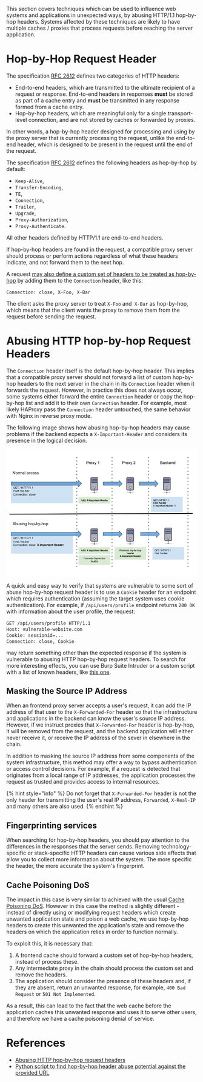 This section covers techniques which can be used to influence web systems and applications in unexpected ways, by abusing HTTP/1.1 hop-by-hop headers. Systems affected by these techniques are likely to have multiple caches / proxies that process requests before reaching the server application.

# Hop-by-Hop Request Header

The specification [RFC 2612](https://tools.ietf.org/html/rfc2616#section-13.5.1) defines two categories of HTTP headers:
- End-to-end headers, which are transmitted to the ultimate recipient of a request or response. End-to-end headers in responses **must** be stored as part of a cache entry and **must** be transmitted in any response formed from a cache entry.
- Hop-by-hop headers, which are meaningful only for a single transport-level connection, and are not stored by caches or forwarded by proxies.

In other words, a hop-by-hop header designed for processing and using by the proxy server that is currently processing the request, unlike the end-to-end header, which is designed to be present in the request until the end of the request.

The specification [RFC 2612](https://tools.ietf.org/html/rfc2616#section-13.5.1) defines the following headers as hop-by-hop by default:
- `Keep-Alive`,
- `Transfer-Encoding`,
- `TE`,
- `Connection`,
- `Trailer`,
- `Upgrade`,
- `Proxy-Authorization`,
- `Proxy-Authenticate`.

All other headers defined by HTTP/1.1 are end-to-end headers.

If hop-by-hop headers are found in the request, a compatible proxy server should process or perform actions regardless of what these headers indicate, and not forward them to the next hop.

A request [may also define a custom set of headers to be treated as hop-by-hop](https://tools.ietf.org/html/rfc2616#section-14.10) by adding them to the `Connection` header, like this:
```http
Connection: close, X-Foo, X-Bar
```
The client asks the proxy server to treat `X-Foo` and` X-Bar` as hop-by-hop, which means that the client wants the proxy to remove them from the request before sending the request.

# Abusing HTTP hop-by-hop Request Headers

The `Connection` header itself is the default hop-by-hop header. This implies that a compatible proxy server should not forward a list of custom hop-by-hop headers to the next server in the chain in its `Connection` header when it forwards the request. However, in practice this does not always occur, some systems either forward the entire `Connection` header or copy the hop-by-hop list and add it to their own `Connection` header. For example, most likely HAProxy pass the `Connection` header untouched, the same behavior with Nginx in reverse proxy mode.

The following image shows how abusing hop-by-hop headers may cause problems if the backend expects a `X-Important-Header` and considers its presence in the logical decision.

![hbh-theory-diagram](img/hbh-theory-diagram.png)

A quick and easy way to verify that systems are vulnerable to some sort of abuse hop-by-hop request header is to use a `Cookie` header for an endpoint which requires authentication (assuming the target system uses cookie authentication). For example, if `/api/users/profile` endpoint returns `200 OK` with information about the user profile, the request:
```http
GET /api/users/profile HTTP/1.1
Host: vulnerable-website.com
Cookie: sessionid=...
Connection: close, Cookie
```
may return something other than the expected response if the system is vulnerable to abusing HTTP hop-by-hop request headers. To search for more interesting effects, you can use Burp Suite Intruder or a custom script with a list of known headers, like [this one](https://github.com/danielmiessler/SecLists/blob/master/Discovery/Web-Content/BurpSuite-ParamMiner/lowercase-headers).

## Masking the Source IP Address

When an frontend proxy server accepts a user's request, it can add the IP address of that user to the `X-Forwarded-For` header so that the infrastructure and applications in the backend can know the user's source IP address. However, if we instruct proxies that `X-Forwarded-For` header is hop-by-hop, it will be removed from the request, and the backend application will either never receive it, or receive the IP address of the sever in elsewhere in the chain.

In addition to masking the source IP address from some components of the system infrastructure, this method may offer a way to bypass authentication or access control decisions. For example, if a request is detected that originates from a local range of IP addresses, the application processes the request as trusted and provides access to internal resources.

{% hint style="info" %}
Do not forget that `X-Forwarded-For` header is not the only header for transmitting the user's real IP address, `Forwarded`, `X-Real-IP` and many others are also used.
{% endhint %}

## Fingerprinting services

When searching for hop-by-hop headers, you should pay attention to the differences in the responses that the server sends. Removing technology-specific or stack-specific HTTP headers can cause various side effects that allow you to collect more information about the system. The more specific the header, the more accurate the system's fingerprint.

## Cache Poisoning DoS

The impact in this case is very similar to achieved with the usual [Cache Poisoning DoS](https://cpdos.org). However in this case the method is slightly different - instead of directly using or modifying request headers which create unwanted application state and poison a web cache, we use hop-by-hop headers to create this unwanted the application's state and remove the headers on which the application relies in order to function normally.

To exploit this, it is necessary that:

1. A frontend cache should forward a custom set of hop-by-hop headers, instead of process these.
2. Any intermediate proxy in the chain should process the custom set and remove the headers.
3. The application should consider the presence of these headers and, if they are absent, return an unwanted response, for example, `400 Bad Request` or `501 Not Implemented`.

As a result, this can lead to the fact that the web cache before the application caches this unwanted response and uses it to serve other users, and therefore we have a cache poisoning denial of service.

# References

- [Abusing HTTP hop-by-hop request headers](https://nathandavison.com/blog/abusing-http-hop-by-hop-request-headers)
- [Python script to find hop-by-hop header abuse potential against the provided URL](https://gist.github.com/ndavison/298d11b3a77b97c908d63a345d3c624d)